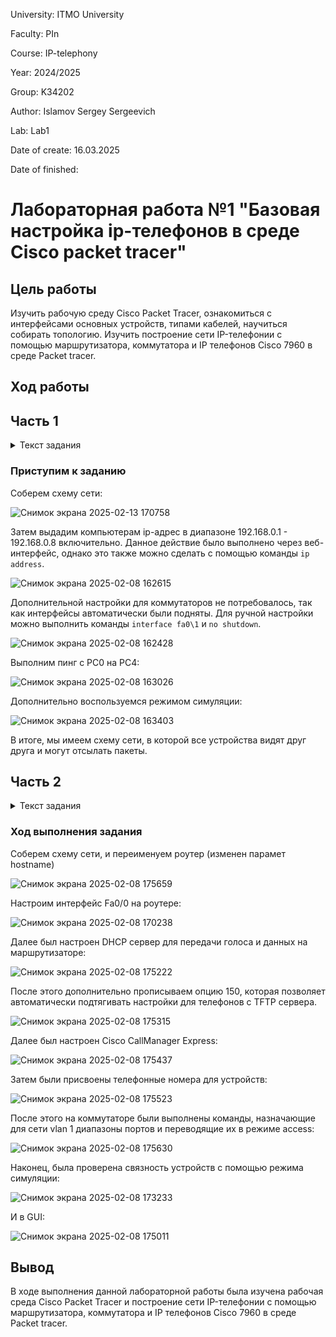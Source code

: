 University: ITMO University

Faculty: PIn

Course: IP-telephony

Year: 2024/2025

Group: K34202

Author: Islamov Sergey Sergeevich

Lab: Lab1

Date of create: 16.03.2025

Date of finished: 

# Лабораторная работа №1 "Базовая настройка ip-телефонов в среде Сisco packet tracer"

## Цель работы
Изучить рабочую среду Cisco Packet Tracer, ознакомиться с интерфейсами основных устройств, типами кабелей, научиться собирать топологию. Изучить построение сети IP-телефонии с помощью маршрутизатора, коммутатора и IP телефонов Cisco 7960 в среде Packet tracer. 

## Ход работы 

## Часть 1

<details>
  <summary>Текст задания</summary>
  
  1. Изучить теоретическую и практическую части лабораторной работы.
  
  2. Собрать схему соединения.
  
  3. Научиться настраивать коммутаторы и компьютеры для полноценной работы сети.
  
  4. Научиться применять основной список команд для конфигурирования устройств сети.
  
  5. После выполнения необходимых настроек необходимо убедиться в том, что любой компьютер одной сети посредством пинга передает пакеты любому компьютеру другой сети.
</details>

### Приступим к заданию

Соберем схему сети:

![Снимок экрана 2025-02-13 170758](https://github.com/user-attachments/assets/74c9418e-6bdf-42a7-bbb7-eb454f18e59e)


Затем выдадим компьютерам ip-адрес в диапазоне 192.168.0.1 - 192.168.0.8 включительно. Данное действие было выполнено через веб-интерфейс, однако это также можно сделать с помощью команды `ip address`.

![Снимок экрана 2025-02-08 162615](https://github.com/user-attachments/assets/9d76da66-73c6-4160-95ef-3c4ecbc1eb3d)

Дополнительной настройки для коммутаторов не потребовалось, так как интерфейсы автоматически были подняты. Для ручной настройки можно выполнить команды `interface fa0\1` и `no shutdown`. 

![Снимок экрана 2025-02-08 162428](https://github.com/user-attachments/assets/2ac5f879-400d-405c-89b1-2ea731bfd843)

Выполним пинг с PC0 на PC4: 

![Снимок экрана 2025-02-08 163026](https://github.com/user-attachments/assets/4375654b-7dbe-4e70-9f65-43f882031cd4)

Дополнительно воспользуемся режимом симуляции: 

![Снимок экрана 2025-02-08 163403](https://github.com/user-attachments/assets/1b959d48-d070-4985-9c5c-ad6ebea93078)

В итоге, мы имеем схему сети, в которой все устройства видят друг друга и могут отсылать пакеты. 

## Часть 2

<details>
  <summary>Текст задания</summary>
  
  1. Собрать схему соединения, указанную на рисунке
  
  2. Изменить имя маршрутизатора на CMERouter.
  
  3. Настроить интерфейс fa0/0 на маршрутизаторе Cisco 2811 (CMERouter).
  
  4. Настроить DHCP сервера для передачи голоса и данных на маршрутизаторе - Cisco 2811.
  
  5. Настроить услуги телефонии Cisco CallManager Express на маршрутизаторе 2811.
  
  6. Настроить маршрутизацию сети.
  
  7. Создать VLAN порты на коммутаторе для взаимодействия коммутатора с маршрутизатором и подключить IP телефоны.
  
  8. Настроить IP-телефоны, присвоить им номера и соединить с коммутатором.
  
  9. Проверить звонки между телефонами и проверить остальные сервисы (перевод звонков, конференц-связь, перехват звонка).
  
</details>

### Ход выполнения задания

Соберем схему сети, и переименуем роутер (изменен парамет hostname)

![Снимок экрана 2025-02-08 175659](https://github.com/user-attachments/assets/10f63ebf-c65a-4f69-aa1b-6ed9bd730d63)

Настроим интерфейс Fa0/0 на роутере:

![Снимок экрана 2025-02-08 170238](https://github.com/user-attachments/assets/88b11c51-9316-448c-b234-de1e2d58f5fd)

Далее был настроен DHCP сервер для передачи голоса и данных на маршрутизаторе: 

![Снимок экрана 2025-02-08 175222](https://github.com/user-attachments/assets/8ba4bd1a-89e9-4326-bfb9-0ea9ad8ef79a)

После этого дополнительно прописываем опцию 150, которая позволяет автоматически подтягивать настройки для телефонов с TFTP сервера.

![Снимок экрана 2025-02-08 175315](https://github.com/user-attachments/assets/c8293871-2a66-43a0-a4c3-a94281c4978a)

Далее был настроен Cisco CallManager Express:

![Снимок экрана 2025-02-08 175437](https://github.com/user-attachments/assets/119f06cb-2ca6-4908-8e4e-8953474eafdc)

Затем были присвоены телефонные номера для устройств: 

![Снимок экрана 2025-02-08 175523](https://github.com/user-attachments/assets/a3c7f4bb-5e1c-4c97-ad9c-0df850f9bba6)

После этого на коммутаторе были выполнены команды, назначающие для сети vlan 1 диапазоны портов и переводящие их в режиме access:

![Снимок экрана 2025-02-08 175630](https://github.com/user-attachments/assets/e2a6d5d0-5750-44e7-9a9b-5f8c8a69cba5)

Наконец, была проверена связность устройств с помощью режима симуляции: 

![Снимок экрана 2025-02-08 173233](https://github.com/user-attachments/assets/fe9a7525-684f-413e-adec-aa1b74b9ccb4)

И в GUI:

![Снимок экрана 2025-02-08 175011](https://github.com/user-attachments/assets/4b36d5ff-11db-4c04-990c-f7729548d7ff)


## Вывод 

В ходе выполнения данной лабораторной работы была изучена рабочая среда Cisco Packet Tracer и построение сети IP-телефонии с помощью маршрутизатора, коммутатора и IP телефонов Cisco 7960 в среде Packet tracer. 



